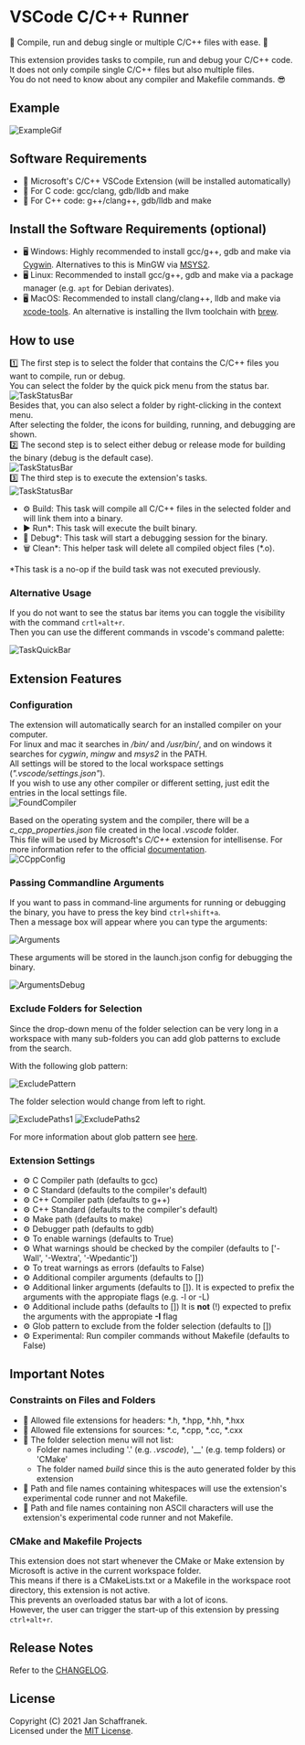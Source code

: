 # VSCode C/C++ Runner

🚀 Compile, run and debug single or multiple C/C++ files with ease. 🚀

This extension provides tasks to compile, run and debug your C/C++ code.  
It does not only compile single C/C++ files but also multiple files.  
You do not need to know about any compiler and Makefile commands. 😎

## Example

![ExampleGif](./media/ExecuteTasks.gif?raw=true)

## Software Requirements

- 🔧 Microsoft's C/C++ VSCode Extension (will be installed automatically)
- 🔧 For C code: gcc/clang, gdb/lldb and make
- 🔧 For C++ code: g++/clang++, gdb/lldb and make

## Install the Software Requirements (optional)

- 🖥️ Windows: Highly recommended to install gcc/g++, gdb and make via [Cygwin](https://www.cygwin.com/). Alternatives to this is MinGW via [MSYS2](https://www.msys2.org/).
- 🖥️ Linux: Recommended to install gcc/g++, gdb and make via a package manager (e.g. `apt` for Debian derivates).
- 🖥️ MacOS: Recommended to install clang/clang++, lldb and make via [xcode-tools](https://developer.apple.com/xcode/features/). An alternative is installing the llvm toolchain with [brew](https://apple.stackexchange.com/a/362837).

## How to use

1️⃣ The first step is to select the folder that contains the C/C++ files you want to compile, run or debug.  
You can select the folder by the quick pick menu from the status bar.  
![TaskStatusBar](./media/FolderStatusBar.png)  
Besides that, you can also select a folder by right-clicking in the context menu.  
After selecting the folder, the icons for building, running, and debugging are shown.  
2️⃣ The second step is to select either debug or release mode for building the binary (debug is the default case).  
![TaskStatusBar](./media/ModeStatusBar.png)  
3️⃣ The third step is to execute the extension's tasks.  
![TaskStatusBar](./media/TaskStatusBar.png)

- ⚙️ Build: This task will compile all C/C++ files in the selected folder and will link them into a binary.
- ▶️ Run*: This task will execute the built binary.
- 🐞 Debug*: This task will start a debugging session for the binary.
- 🗑️ Clean*: This helper task will delete all compiled object files (*.o).

*This task is a no-op if the build task was not executed previously.

### Alternative Usage

If you do not want to see the status bar items you can toggle the visibility with the command `crtl+alt+r`.  
Then you can use the different commands in vscode's command palette:

![TaskQuickBar](./media/CommandPalette.png)

## Extension Features

### Configuration

The extension will automatically search for an installed compiler on your computer.  
For linux and mac it searches in */bin/* and */usr/bin/*, and on windows it searches for *cygwin*, *mingw* and *msys2* in the PATH.  
All settings will be stored to the local workspace settings (*".vscode/settings.json"*).  
If you wish to use any other compiler or different setting, just edit the entries in the local settings file.  
![FoundCompiler](./media/FoundCompiler.png)  

Based on the operating system and the compiler, there will be a *c_cpp_properties.json* file created in the local *.vscode* folder.  
This file will be used by Microsoft's *C/C++* extension for intellisense. For more information refer to the official [documentation](https://code.visualstudio.com/docs/cpp/c-cpp-properties-schema-reference).  
![CCppConfig](./media/CCppConfig.png)  

### Passing Commandline Arguments

If you want to pass in command-line arguments for running or debugging the binary, you have to press the key bind `ctrl+shift+a`.  
Then a message box will appear where you can type the arguments:

![Arguments](./media/arguments.png)

These arguments will be stored in the launch.json config for debugging the binary.

![ArgumentsDebug](./media/argumentsDebug.png)

### Exclude Folders for Selection

Since the drop-down menu of the folder selection can be very long in a workspace with many sub-folders you can add glob patterns to exclude from the search.

With the following glob pattern:

![ExcludePattern](./media/excludePattern.png)

The folder selection would change from left to right.

![ExcludePaths1](./media/excludePaths1.png)
![ExcludePaths2](./media/excludePaths2.png)

For more information about glob pattern see [here](https://en.wikipedia.org/wiki/Glob_(programming)#Syntax).

### Extension Settings

- ⚙️ C Compiler path (defaults to gcc)
- ⚙️ C Standard (defaults to the compiler's default)
- ⚙️ C++ Compiler path (defaults to g++)
- ⚙️ C++ Standard (defaults to the compiler's default)
- ⚙️ Make path (defaults to make)
- ⚙️ Debugger path (defaults to gdb)
- ⚙️ To enable warnings (defaults to True)
- ⚙️ What warnings should be checked by the compiler (defaults to ['-Wall', '-Wextra', '-Wpedantic'])
- ⚙️ To treat warnings as errors (defaults to False)
- ⚙️ Additional compiler arguments (defaults to [])
- ⚙️ Additional linker arguments (defaults to []). It is expected to prefix the arguments with the appropiate flags (e.g. -l or -L)
- ⚙️ Additional include paths (defaults to []) It is **not** (!) expected to prefix the arguments with the appropiate **-I** flag
- ⚙️ Glob pattern to exclude from the folder selection (defaults to [])
- ⚙️ Experimental: Run compiler commands without Makefile (defaults to False)

## Important Notes

### Constraints on Files and Folders

- 📝 Allowed file extensions for headers: \*.h, \*.hpp, \*.hh, \*.hxx
- 📝 Allowed file extensions for sources: \*.c, \*.cpp, \*.cc, \*.cxx
- 📁 The folder selection menu will not list:
  - Folder names including '.' (e.g. *.vscode*), '\_\_' (e.g. temp folders) or 'CMake'
  - The folder named *build* since this is the auto generated folder by this extension
- 📝 Path and file names containing whitespaces will use the extension's experimental code runner and not Makefile.
- 📝 Path and file names containing non ASCII characters will use the extension's experimental code runner and not Makefile.

### CMake and Makefile Projects

This extension does not start whenever the CMake or Make extension by Microsoft is active in the current workspace folder.  
This means if there is a CMakeLists.txt or a Makefile in the workspace root directory, this extension is not active.  
This prevents an overloaded status bar with a lot of icons.  
However, the user can trigger the start-up of this extension by pressing `ctrl+alt+r`.

## Release Notes

Refer to the [CHANGELOG](CHANGELOG.md).

## License

Copyright (C) 2021 Jan Schaffranek.  
Licensed under the [MIT License](LICENSE).
